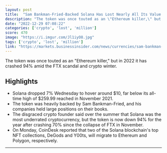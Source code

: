 ```yaml
---
layout: post
title:  "Sam Bankman-Fried-Backed Solana Has Lost Nearly All Its Value in 2022"
description: "The token was once touted as an \"Ethereum killer,\" but in 2022 it has crashed 94% amid the FTX scandal and crypto winter."
date: "2022-12-29 07:08:22"
categories: ['crypto', 'lost', 'million']
score: 470
image: "https://i.imgur.com/Jl1iyO8.jpg"
tags: ['crypto', 'lost', 'million']
link: "https://markets.businessinsider.com/news/currencies/sam-bankman-fried-ftx-collapse-crypto-solana-alameda-markets-investing-2022-12"
---
```


The token was once touted as an \"Ethereum killer,\" but in 2022 it has crashed 94% amid the FTX scandal and crypto winter.

## Highlights

- Solana dropped 7% Wednesday to hover around $10, far below its all-time high of $259.99 reached in November 2021.
- The token was heavily backed by Sam Bankman-Fried, and his companies held large positions on their books.
- The disgraced crypto founder said over the summer that Solana was the most underrated cryptocurrency, but the token is now down 94% for the year after crashing 70% since the collapse of FTX in November.
- On Monday, CoinDesk reported that two of the Solana blockchain's top NFT collections, DeGods and Y00ts, will migrate to Ethereum and Polygon, respectively.

---
